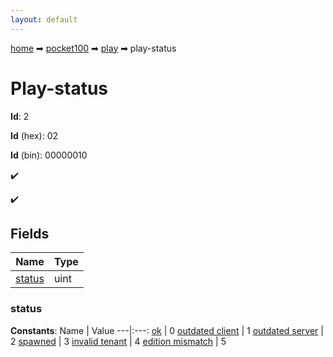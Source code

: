```yaml
---
layout: default
---
```


[home](/) ➡ [pocket100](/protocol/pocket100) ➡ [play](/protocol/pocket100/play) ➡ play-status

# Play-status

**Id**: 2

**Id** (hex): 02

**Id** (bin): 00000010

✔️

✔️

## Fields

Name | Type
---|---
[status](#status) | uint

### status

**Constants**:
Name | Value
---|:---:
[ok](status_ok) | 0
[outdated client](status_outdated-client) | 1
[outdated server](status_outdated-server) | 2
[spawned](status_spawned) | 3
[invalid tenant](status_invalid-tenant) | 4
[edition mismatch](status_edition-mismatch) | 5

